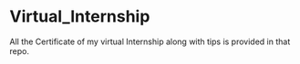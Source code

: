 # Virtual_Internship
All the Certificate of my virtual Internship along with tips is provided in that repo.

